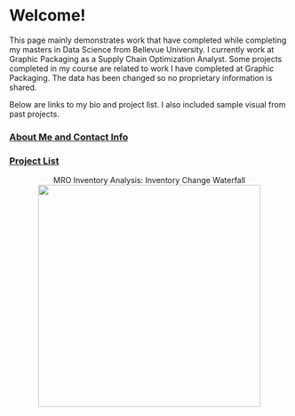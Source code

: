 # Welcome!

This page mainly demonstrates work that have completed while completing my masters in Data Science from Bellevue University. I currently work at Graphic Packaging as a Supply Chain Optimization Analyst. Some projects completed in my course are related to work I have completed at Graphic Packaging. The data has been changed so no proprietary information is shared.

Below are links to my bio and project list. I also included sample visual from past projects. 

### [About Me and Contact Info](https://nestingen.github.io/nestingen.github.io.about_me/)
### [Project List](https://nestingen.github.io/nestingen.github.io.project_list/)

<p align = "center">
MRO Inventory Analysis: Inventory Change Waterfall <br />
<img src="https://user-images.githubusercontent.com/54515596/106980925-b2bbc380-6726-11eb-90e7-b3229ef540e8.png" width="400">
</p>
